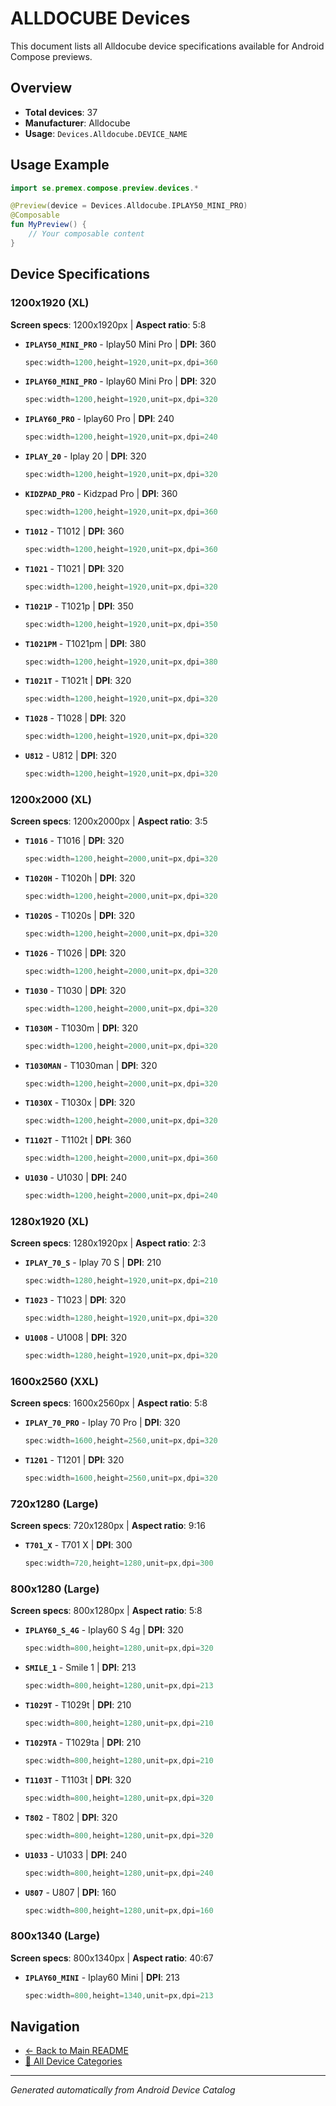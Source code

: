 # ALLDOCUBE Devices

This document lists all Alldocube device specifications available for Android Compose previews.

## Overview

- **Total devices**: 37
- **Manufacturer**: Alldocube
- **Usage**: `Devices.Alldocube.DEVICE_NAME`

## Usage Example

```kotlin
import se.premex.compose.preview.devices.*

@Preview(device = Devices.Alldocube.IPLAY50_MINI_PRO)
@Composable
fun MyPreview() {
    // Your composable content
}
```

## Device Specifications

### 1200x1920 (XL)

**Screen specs**: 1200x1920px | **Aspect ratio**: 5:8

- **`IPLAY50_MINI_PRO`** - Iplay50 Mini Pro | **DPI**: 360
  ```kotlin
  spec:width=1200,height=1920,unit=px,dpi=360
  ```

- **`IPLAY60_MINI_PRO`** - Iplay60 Mini Pro | **DPI**: 320
  ```kotlin
  spec:width=1200,height=1920,unit=px,dpi=320
  ```

- **`IPLAY60_PRO`** - Iplay60 Pro | **DPI**: 240
  ```kotlin
  spec:width=1200,height=1920,unit=px,dpi=240
  ```

- **`IPLAY_20`** - Iplay 20 | **DPI**: 320
  ```kotlin
  spec:width=1200,height=1920,unit=px,dpi=320
  ```

- **`KIDZPAD_PRO`** - Kidzpad Pro | **DPI**: 360
  ```kotlin
  spec:width=1200,height=1920,unit=px,dpi=360
  ```

- **`T1012`** - T1012 | **DPI**: 360
  ```kotlin
  spec:width=1200,height=1920,unit=px,dpi=360
  ```

- **`T1021`** - T1021 | **DPI**: 320
  ```kotlin
  spec:width=1200,height=1920,unit=px,dpi=320
  ```

- **`T1021P`** - T1021p | **DPI**: 350
  ```kotlin
  spec:width=1200,height=1920,unit=px,dpi=350
  ```

- **`T1021PM`** - T1021pm | **DPI**: 380
  ```kotlin
  spec:width=1200,height=1920,unit=px,dpi=380
  ```

- **`T1021T`** - T1021t | **DPI**: 320
  ```kotlin
  spec:width=1200,height=1920,unit=px,dpi=320
  ```

- **`T1028`** - T1028 | **DPI**: 320
  ```kotlin
  spec:width=1200,height=1920,unit=px,dpi=320
  ```

- **`U812`** - U812 | **DPI**: 320
  ```kotlin
  spec:width=1200,height=1920,unit=px,dpi=320
  ```

### 1200x2000 (XL)

**Screen specs**: 1200x2000px | **Aspect ratio**: 3:5

- **`T1016`** - T1016 | **DPI**: 320
  ```kotlin
  spec:width=1200,height=2000,unit=px,dpi=320
  ```

- **`T1020H`** - T1020h | **DPI**: 320
  ```kotlin
  spec:width=1200,height=2000,unit=px,dpi=320
  ```

- **`T1020S`** - T1020s | **DPI**: 320
  ```kotlin
  spec:width=1200,height=2000,unit=px,dpi=320
  ```

- **`T1026`** - T1026 | **DPI**: 320
  ```kotlin
  spec:width=1200,height=2000,unit=px,dpi=320
  ```

- **`T1030`** - T1030 | **DPI**: 320
  ```kotlin
  spec:width=1200,height=2000,unit=px,dpi=320
  ```

- **`T1030M`** - T1030m | **DPI**: 320
  ```kotlin
  spec:width=1200,height=2000,unit=px,dpi=320
  ```

- **`T1030MAN`** - T1030man | **DPI**: 320
  ```kotlin
  spec:width=1200,height=2000,unit=px,dpi=320
  ```

- **`T1030X`** - T1030x | **DPI**: 320
  ```kotlin
  spec:width=1200,height=2000,unit=px,dpi=320
  ```

- **`T1102T`** - T1102t | **DPI**: 360
  ```kotlin
  spec:width=1200,height=2000,unit=px,dpi=360
  ```

- **`U1030`** - U1030 | **DPI**: 240
  ```kotlin
  spec:width=1200,height=2000,unit=px,dpi=240
  ```

### 1280x1920 (XL)

**Screen specs**: 1280x1920px | **Aspect ratio**: 2:3

- **`IPLAY_70_S`** - Iplay 70 S | **DPI**: 210
  ```kotlin
  spec:width=1280,height=1920,unit=px,dpi=210
  ```

- **`T1023`** - T1023 | **DPI**: 320
  ```kotlin
  spec:width=1280,height=1920,unit=px,dpi=320
  ```

- **`U1008`** - U1008 | **DPI**: 320
  ```kotlin
  spec:width=1280,height=1920,unit=px,dpi=320
  ```

### 1600x2560 (XXL)

**Screen specs**: 1600x2560px | **Aspect ratio**: 5:8

- **`IPLAY_70_PRO`** - Iplay 70 Pro | **DPI**: 320
  ```kotlin
  spec:width=1600,height=2560,unit=px,dpi=320
  ```

- **`T1201`** - T1201 | **DPI**: 320
  ```kotlin
  spec:width=1600,height=2560,unit=px,dpi=320
  ```

### 720x1280 (Large)

**Screen specs**: 720x1280px | **Aspect ratio**: 9:16

- **`T701_X`** - T701 X | **DPI**: 300
  ```kotlin
  spec:width=720,height=1280,unit=px,dpi=300
  ```

### 800x1280 (Large)

**Screen specs**: 800x1280px | **Aspect ratio**: 5:8

- **`IPLAY60_S_4G`** - Iplay60 S 4g | **DPI**: 320
  ```kotlin
  spec:width=800,height=1280,unit=px,dpi=320
  ```

- **`SMILE_1`** - Smile 1 | **DPI**: 213
  ```kotlin
  spec:width=800,height=1280,unit=px,dpi=213
  ```

- **`T1029T`** - T1029t | **DPI**: 210
  ```kotlin
  spec:width=800,height=1280,unit=px,dpi=210
  ```

- **`T1029TA`** - T1029ta | **DPI**: 210
  ```kotlin
  spec:width=800,height=1280,unit=px,dpi=210
  ```

- **`T1103T`** - T1103t | **DPI**: 320
  ```kotlin
  spec:width=800,height=1280,unit=px,dpi=320
  ```

- **`T802`** - T802 | **DPI**: 320
  ```kotlin
  spec:width=800,height=1280,unit=px,dpi=320
  ```

- **`U1033`** - U1033 | **DPI**: 240
  ```kotlin
  spec:width=800,height=1280,unit=px,dpi=240
  ```

- **`U807`** - U807 | **DPI**: 160
  ```kotlin
  spec:width=800,height=1280,unit=px,dpi=160
  ```

### 800x1340 (Large)

**Screen specs**: 800x1340px | **Aspect ratio**: 40:67

- **`IPLAY60_MINI`** - Iplay60 Mini | **DPI**: 213
  ```kotlin
  spec:width=800,height=1340,unit=px,dpi=213
  ```

## Navigation

- [← Back to Main README](../../README.md)
- [📱 All Device Categories](../README.md)

---
*Generated automatically from Android Device Catalog*
